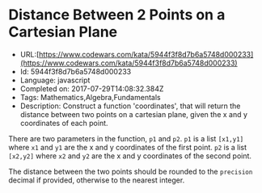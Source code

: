 # Distance Between 2 Points on a Cartesian Plane

 - URL:[https://www.codewars.com/kata/5944f3f8d7b6a5748d000233](https://www.codewars.com/kata/5944f3f8d7b6a5748d000233)
 - Id: 5944f3f8d7b6a5748d000233
 - Language: javascript
 - Completed on: 2017-07-29T14:08:32.384Z
 - Tags: Mathematics,Algebra,Fundamentals
 - Description:
Construct a function 'coordinates', that will return the distance between two points on a cartesian plane, given the x and y coordinates of each point.

There are two parameters in the function, ```p1``` and ```p2```. ```p1``` is a list ```[x1,y1]``` where ```x1``` and ```y1``` are the x and y coordinates of the first point. ```p2``` is a list ```[x2,y2]``` where ```x2``` and ```y2``` are the x and y coordinates of the second point. 

The distance between the two points should be rounded to the `precision` decimal if provided, otherwise to the nearest integer.

